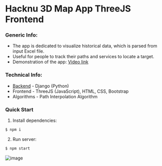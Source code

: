 # Hacknu 3D Map App ThreeJS Frontend

### Generic Info:
* The app is dedicated to visualize historical data, which is parsed from input Excel file.
* Useful for people to track their paths and services to locate a target.
* Demonstration of the app: [Video link](https://drive.google.com/file/d/1wlTeC7tHH44Bf_GIy4AroO4qx5PucNUU/view?usp=sharing)

### Technical Info:
* [Backend](https://github.com/meyrlan/hacknu-2022-backend) - Django (Python)
* Frontend - ThreeJS (JavaScript), HTML, CSS, Bootstrap
* Algorithms - Path Interpolation Algorithm

### Quick Start

1. Install dependencies:

```bash
$ npm i
```

2. Run server:

```bash
$ npm start
```

![image](https://user-images.githubusercontent.com/45965276/192124610-ed15ceb0-893b-4630-a885-5b05d6fa4cc0.png)
